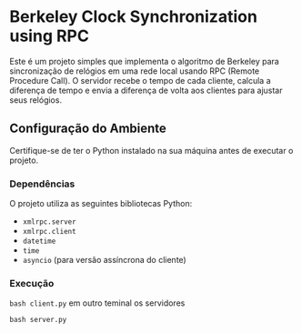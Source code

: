 # Berkeley Clock Synchronization using RPC

Este é um projeto simples que implementa o algoritmo de Berkeley para sincronização de relógios em uma rede local usando RPC (Remote Procedure Call). O servidor recebe o tempo de cada cliente, calcula a diferença de tempo e envia a diferença de volta aos clientes para ajustar seus relógios.

## Configuração do Ambiente

Certifique-se de ter o Python instalado na sua máquina antes de executar o projeto.

### Dependências

O projeto utiliza as seguintes bibliotecas Python:

- `xmlrpc.server`
- `xmlrpc.client`
- `datetime`
- `time`
- `asyncio` (para versão assíncrona do cliente)

### Execução
`` bash
client.py
``
em outro teminal os servidores

`` bash
server.py
``
